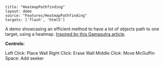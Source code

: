 ```
title: "HeatmapPathfinding"
layout: demo
source: "Features/HeatmapPathfinding"
targets: ['flash', 'html5']
```

A demo showcasing an efficient method to have a lot of objects path to one target, using a heatmap. [Inspired by this Gamasutra article](http://gamasutra.com/blogs/TylerGlaiel/20121007/178966/Some_experiments_in_pathfinding__AI.php).

**Controls:**

Left Click: Place Wall
Right Click: Erase Wall
Middle Click: Move McGuffin
Space: Add seeker